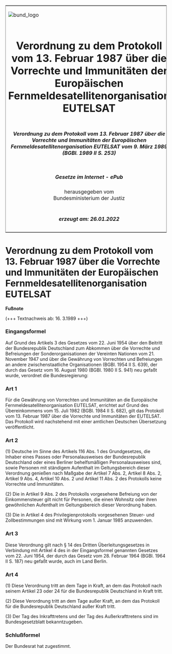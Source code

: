 <span id="DECKBLATT.html"></span>

<table border="0" frame="border" width="100%">

<tr valign="top">

<td align="left">

![bund\_logo](BfJ_2021_Web_de_de.gif)

</td>

<td align="right">

 

</td>

</tr>

<tr align="center" valign="middle">

<td colspan="2">

# Verordnung zu dem Protokoll vom 13. Februar 1987 über die Vorrechte und Immunitäten der Europäischen Fernmeldesatellitenorganisation EUTELSAT

</td>

</tr>

<tr align="center" valign="middle">

<td colspan="2">

##### Verordnung zu dem Protokoll vom 13. Februar 1987 über die Vorrechte und Immunitäten der Europäischen Fernmeldesatellitenorganisation EUTELSAT vom 9. März 1989 (BGBl. 1989 II S. 253)

</td>

</tr>

<tr align="center" valign="middle">

<td colspan="2">

  
  

##### Gesetze im Internet - ePub  
  
herausgegeben vom  
Bundesministerium der Justiz

</td>

</tr>

<tr align="center" valign="bottom">

<td colspan="2">

  
  

##### erzeugt am: 26.01.2022

</td>

</tr>

</table>

<span id="BJNR202530989.html"></span>

# Verordnung zu dem Protokoll vom 13. Februar 1987 über die Vorrechte und Immunitäten der Europäischen Fernmeldesatellitenorganisation EUTELSAT

<div>

  
**Fußnote**

<div class="jnhtml">

<div>

<div class="jurAbsatz">

(+++ Textnachweis ab: 16. 3.1989 +++)

</div>

</div>

</div>

</div>

<span id="BJNR202530989BJNE000100325.html"></span>

### Eingangsformel  

<div>

<div class="jnhtml">

<div>

<div class="jurAbsatz">

Auf Grund des Artikels 3 des Gesetzes vom 22. Juni 1954 über den
Beitritt der Bundesrepublik Deutschland zum Abkommen über die Vorrechte
und Befreiungen der Sonderorganisationen der Vereinten Nationen vom 21.
November 1947 und über die Gewährung von Vorrechten und Befreiungen an
andere zwischenstaatliche Organisationen (BGBl. 1954 II S. 639), der
durch das Gesetz vom 16. August 1980 (BGBl. 1980 II S. 941) neu gefaßt
wurde, verordnet die Bundesregierung:

</div>

</div>

</div>

</div>

<span id="BJNR202530989BJNE000200325.html"></span>

### Art 1  

<div>

<div class="jnhtml">

<div>

<div class="jurAbsatz">

Für die Gewährung von Vorrechten und Immunitäten an die Europäische
Fernmeldesatellitenorganisation EUTELSAT, errichtet auf Grund des
Übereinkommens vom 15. Juli 1982 (BGBl. 1984 II S. 682), gilt das
Protokoll vom 13. Februar 1987 über die Vorrechte und Immunitäten der
EUTELSAT. Das Protokoll wird nachstehend mit einer amtlichen Deutschen
Übersetzung veröffentlicht.

</div>

</div>

</div>

</div>

<span id="BJNR202530989BJNE000300325.html"></span>

### Art 2  

<div>

<div class="jnhtml">

<div>

<div class="jurAbsatz">

(1) Deutsche im Sinne des Artikels 116 Abs. 1 des Grundgesetzes, die
Inhaber eines Passes oder Personalausweises der Bundesrepublik
Deutschland oder eines Berliner behelfsmäßigen Personalausweises sind,
sowie Personen mit ständigem Aufenthalt im Geltungsbereich dieser
Verordnung genießen nach Maßgabe der Artikel 7 Abs. 2, Artikel 8 Abs. 2,
Artikel 9 Abs. 4, Artikel 10 Abs. 2 und Artikel 11 Abs. 2 des Protokolls
keine Vorrechte und Immunitäten.

</div>

<div class="jurAbsatz">

(2) Die in Artikel 9 Abs. 2 des Protokolls vorgesehene Befreiung von der
Einkommensteuer gilt nicht für Personen, die einen Wohnsitz oder ihren
gewöhnlichen Aufenthalt im Geltungsbereich dieser Verordnung haben.

</div>

<div class="jurAbsatz">

(3) Die in Artikel 4 des Privilegienprotokolls vorgesehenen Steuer- und
Zollbestimmungen sind mit Wirkung vom 1. Januar 1985 anzuwenden.

</div>

</div>

</div>

</div>

<span id="BJNR202530989BJNE000400325.html"></span>

### Art 3  

<div>

<div class="jnhtml">

<div>

<div class="jurAbsatz">

Diese Verordnung gilt nach § 14 des Dritten Überleitungsgesetzes in
Verbindung mit Artikel 4 des in der Eingangsformel genannten Gesetzes
vom 22. Juni 1954, der durch das Gesetz vom 28. Februar 1964 (BGBl. 1964
II S. 187) neu gefaßt wurde, auch im Land Berlin.

</div>

</div>

</div>

</div>

<span id="BJNR202530989BJNE000500325.html"></span>

### Art 4  

<div>

<div class="jnhtml">

<div>

<div class="jurAbsatz">

(1) Diese Verordnung tritt an dem Tage in Kraft, an dem das Protokoll
nach seinem Artikel 23 oder 24 für die Bundesrepublik Deutschland in
Kraft tritt.

</div>

<div class="jurAbsatz">

(2) Diese Verordnung tritt an dem Tage außer Kraft, an dem das Protokoll
für die Bundesrepublik Deutschland außer Kraft tritt.

</div>

<div class="jurAbsatz">

(3) Der Tag des Inkrafttretens und der Tag des Außerkrafttretens sind im
Bundesgesetzblatt bekanntzugeben.

</div>

</div>

</div>

</div>

<span id="BJNR202530989BJNE000600325.html"></span>

### Schlußformel  

<div>

<div class="jnhtml">

<div>

<div class="jurAbsatz">

Der Bundesrat hat zugestimmt.

</div>

</div>

</div>

</div>
